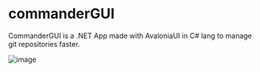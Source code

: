 # commanderGUI

CommanderGUI is a .NET App made with AvaloniaUI in C# lang to manage git repositories faster.

![image](https://user-images.githubusercontent.com/56622131/141973603-eec63c4d-fa82-4a74-a10e-085a4f9ac92a.png)
